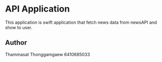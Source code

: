 # API Application
This application is swift application that fetch news data from newsAPI and show to user.

## Author
Thammasat Thonggamgaew 6410685033
